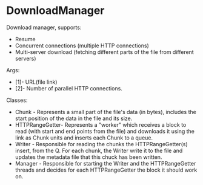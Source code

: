 # DownloadManager

Download manager, supports:  
- Resume 
- Concurrent connections (multiple HTTP connections) 
- Multi-server download (fetching different parts of the file from different servers)

Args:
- [1]- URL(file link)
- [2]- Number of parallel HTTP connections.


Classes:
- Chunk - Represents a small part of the file's data (in bytes), includes the start position of the data in the file
and its size.
- HTTPRangeGetter- Represents a "worker" which receives a block to read (with start and end points from the file) 
and downloads it using the link as Chunk units and inserts each Chunk to a queue.
- Writer - Responsible for reading the chunks the HTTPRangeGetter(s) insert, from the Q. 
For each chunk, the Writer write it to the file and updates the metadata file that this chuck has been written.
- Manager - Responsible for starting the Writer and the HTTPRangeGetter threads and decides for each 
HTTPRangeGetter the block it should work on.

